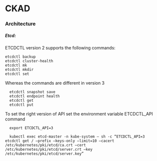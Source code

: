 # CKAD



### Architecture



##### Etcd:

  ETCDCTL version 2 supports the following commands:

  ```
  etcdctl backup
  etcdctl cluster-health
  etcdctl mk
  etcdctl mkdir
  etcdctl set
  
  ```

  Whereas the commands are different in version 3

```
  etcdctl snapshot save
  etcdctl endpoint health
  etcdctl get
  etcdctl put
```

  To set the right version of API set the environment variable ETCDCTL_API command
```
  export ETCDCTL_API=3
  
  kubectl exec etcd-master -n kube-system — sh -c “ETCDCTL_API=3 etcdctl get / –prefix –keys-only –limit=10 –cacert /etc/kubernetes/pki/etcd/ca.crt –cert /etc/kubernetes/pki/etcd/server.crt –key /etc/kubernetes/pki/etcd/server.key”
  
  ```
